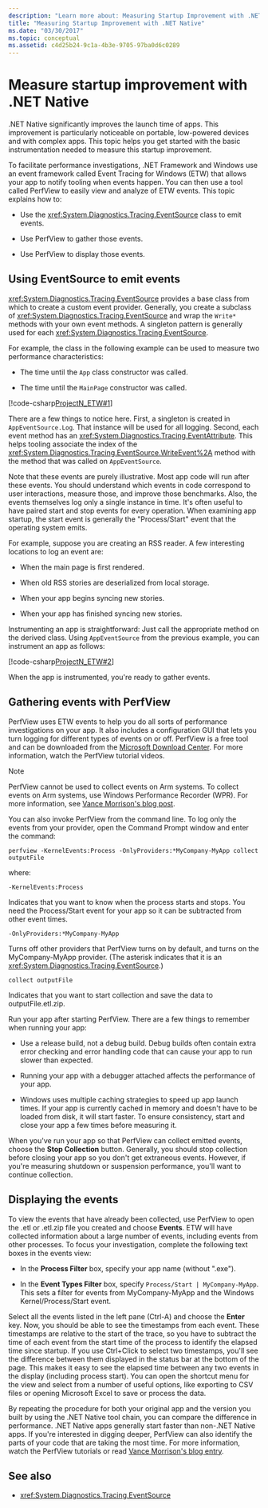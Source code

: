 ```yaml
---
description: "Learn more about: Measuring Startup Improvement with .NET Native"
title: "Measuring Startup Improvement with .NET Native"
ms.date: "03/30/2017"
ms.topic: conceptual
ms.assetid: c4d25b24-9c1a-4b3e-9705-97ba0d6c0289
---
```

# Measure startup improvement with .NET Native

.NET Native significantly improves the launch time of apps. This improvement is particularly noticeable on portable, low-powered devices and with complex apps. This topic helps you get started with the basic instrumentation needed to measure this startup improvement.

To facilitate performance investigations, .NET Framework and Windows use an event framework called Event Tracing for Windows (ETW) that allows your app to notify tooling when events happen. You can then use a tool called PerfView to easily view and analyze of ETW events. This topic explains how to:

- Use the <xref:System.Diagnostics.Tracing.EventSource> class to emit events.

- Use PerfView to gather those events.

- Use PerfView to display those events.

## Using EventSource to emit events

<xref:System.Diagnostics.Tracing.EventSource> provides a base class from which to create a custom event provider. Generally, you create a subclass of <xref:System.Diagnostics.Tracing.EventSource> and wrap the `Write*` methods with your own event methods. A singleton pattern is generally used for each <xref:System.Diagnostics.Tracing.EventSource>.

For example, the class in the following example can be used to measure two performance characteristics:

- The time until the `App` class constructor was called.

- The time until the `MainPage` constructor was called.

[!code-csharp[ProjectN_ETW#1](code/etw1.cs#1)]

There are a few things to notice here. First, a singleton is created in `AppEventSource.Log`. That instance will be used for all logging. Second, each event method has an <xref:System.Diagnostics.Tracing.EventAttribute>. This helps tooling associate the index of the <xref:System.Diagnostics.Tracing.EventSource.WriteEvent%2A> method with the method that was called on `AppEventSource`.

Note that these events are purely illustrative. Most app code will run after these events. You should understand which events in code correspond to user interactions, measure those, and improve those benchmarks. Also, the events themselves log only a single instance in time. It's often useful to have paired start and stop events for every operation. When examining app startup, the start event is generally the "Process/Start" event that the operating system emits.

For example, suppose you are creating an RSS reader. A few interesting locations to log an event are:

- When the main page is first rendered.

- When old RSS stories are deserialized from local storage.

- When your app begins syncing new stories.

- When your app has finished syncing new stories.

Instrumenting an app is straightforward: Just call the appropriate method on the derived class. Using `AppEventSource` from the previous example, you can instrument an app as follows:

[!code-csharp[ProjectN_ETW#2](code/etw2.cs#2)]

When the app is instrumented, you're ready to gather events.

## Gathering events with PerfView

PerfView uses ETW events to help you do all sorts of performance investigations on your app. It also includes a configuration GUI that lets you turn logging for different types of events on or off. PerfView is a free tool and can be downloaded from the [Microsoft Download Center](https://github.com/Microsoft/perfview/releases). For more information, watch the PerfView tutorial videos.

> [!NOTE]
> PerfView cannot be used to collect events on Arm systems. To collect events on Arm systems, use Windows Performance Recorder (WPR). For more information, see [Vance Morrison's blog post](/archive/blogs/vancem/collecting-etwperfview-data-on-an-windows-rt-winrt-arm-surface-device).

You can also invoke PerfView from the command line. To log only the events from your provider, open the Command Prompt window and enter the command:

```console
perfview -KernelEvents:Process -OnlyProviders:*MyCompany-MyApp collect outputFile
```

where:

`-KernelEvents:Process`

Indicates that you want to know when the process starts and stops. You need the Process/Start event for your app so it can be subtracted from other event times.

`-OnlyProviders:*MyCompany-MyApp`

Turns off other providers that PerfView turns on by default, and turns on the MyCompany-MyApp provider.  (The asterisk indicates that it is an <xref:System.Diagnostics.Tracing.EventSource>.)

`collect outputFile`

Indicates that you want to start collection and save the data to outputFile.etl.zip.

Run your app after starting PerfView. There are a few things to remember when running your app:

- Use a release build, not a debug build. Debug builds often contain extra error checking and error handling code that can cause your app to run slower than expected.

- Running your app with a debugger attached affects the performance of your app.

- Windows uses multiple caching strategies to speed up app launch times. If your app is currently cached in memory and doesn't have to be loaded from disk, it will start faster. To ensure consistency, start and close your app a few times before measuring it.

When you've run your app so that PerfView can collect emitted events, choose the **Stop Collection** button. Generally, you should stop collection before closing your app so you don't get extraneous events. However, if you're measuring shutdown or suspension performance, you'll want to continue collection.

## Displaying the events

To view the events that have already been collected, use PerfView to open the .etl or .etl.zip file you created and choose **Events**. ETW will have collected information about a large number of events, including events from other processes. To focus your investigation, complete the following text boxes in the events view:

- In the **Process Filter** box, specify your app name (without ".exe").

- In the **Event Types Filter** box, specify `Process/Start | MyCompany-MyApp`. This sets a filter for events from MyCompany-MyApp and the Windows Kernel/Process/Start event.

Select all the events listed in the left pane (Ctrl-A) and choose the **Enter** key. Now, you should be able to see the timestamps from each event. These timestamps are relative to the start of the trace, so you have to subtract the time of each event from the start time of the process to identify the elapsed time since startup. If you use Ctrl+Click to select two timestamps, you'll see the difference between them displayed in the status bar at the bottom of the page. This makes it easy to see the elapsed time between any two events in the display (including process start). You can open the shortcut menu for the view and select from a number of useful options, like exporting to CSV files or opening Microsoft Excel to save or process the data.

By repeating the procedure for both your original app and the version you built by using the .NET Native tool chain, you can compare the difference in performance.   .NET Native apps generally start faster than non-.NET Native apps. If you're interested in digging deeper, PerfView can also identify the parts of your code that are taking the most time. For more information, watch the PerfView tutorials or read [Vance Morrison's blog entry](/archive/blogs/vancem/publication-of-the-perfview-performance-analysis-tool).

## See also

- <xref:System.Diagnostics.Tracing.EventSource>
